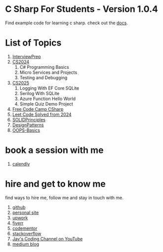 # C Sharp For Students - Version 1.0.4

Find example code for learning c sharp. check out the [docs](https://jay-study-nildana.github.io/CSharpForStudents/).

# List of Topics

1. [InterviewPrep](InterviewPrep)
1. [CS2024](CS2024)
   1. C# Programming Basics
   1. Micro Services and Projects
   1. Testing and Debugging
1. [CS2025](CS2025)
   1. Logging With EF Core SQLite
   1. Serilog With SQLite
   1. Azure Function Hello World
   1. Simple Quiz Demo Project
1. [Free Code Camp CSharp](FreeCodeCampCSharp)
1. [Leet Code Solved from 2024](LC2024)
1. [SOLIDPrinciples](SOLIDPrinciples)
1. [DesignPatterns](DesignPatterns)
1. [OOPS-Basics](SchoolStyleTeaching-OOPS)

# book a session with me

1. [calendly](https://calendly.com/jaycodingtutor/30min)

# hire and get to know me

find ways to hire me, follow me and stay in touch with me.

1. [github](https://github.com/Jay-study-nildana)
1. [personal site](https://thechalakas.com)
1. [upwork](https://www.upwork.com/fl/vijayasimhabr)
1. [fiverr](https://www.fiverr.com/jay_codeguy)
1. [codementor](https://www.codementor.io/@vijayasimhabr)
1. [stackoverflow](https://stackoverflow.com/users/5338888/jay)
1. [Jay's Coding Channel on YouTube](https://www.youtube.com/channel/UCJJVulg4J7POMdX0veuacXw/)
1. [medium blog](https://medium.com/@vijayasimhabr)
